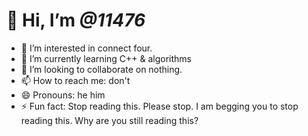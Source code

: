 # 👋 Hi, I’m *@11476*
- 👀 I’m interested in connect four.
- 🌱 I’m currently learning C++ & algorithms
- 💞️ I’m looking to collaborate on nothing.
- 📫 How to reach me: don't
- 😄 Pronouns: he him
- ⚡ Fun fact: Stop reading this. Please stop. I am begging you to stop reading this. Why are you still reading this?

<!---
11476/11476 is a ✨ special ✨ repository because its `README.md` (this file) appears on your GitHub profile.
You can click the Preview link to take a look at your changes.
--->
